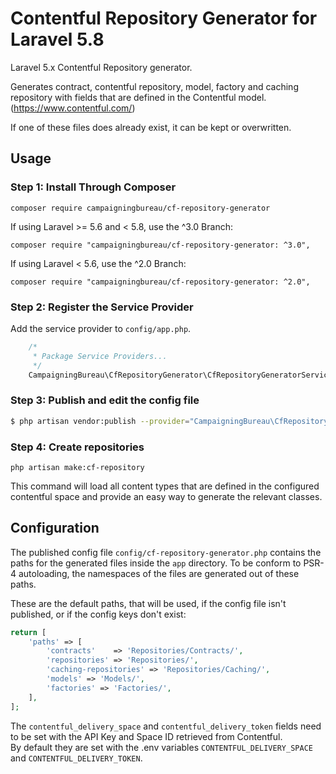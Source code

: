# Contentful Repository Generator for Laravel 5.8

Laravel 5.x Contentful Repository generator.

Generates contract, contentful repository, model, factory and caching repository with fields that are defined in the Contentful model. (https://www.contentful.com/)

If one of these files does already exist, it can be kept or overwritten.

## Usage

### Step 1: Install Through Composer

```
composer require campaigningbureau/cf-repository-generator
```

If using Laravel >= 5.6 and < 5.8, use the ^3.0 Branch:
```
composer require "campaigningbureau/cf-repository-generator: ^3.0",
```

If using Laravel < 5.6, use the ^2.0 Branch:
```
composer require "campaigningbureau/cf-repository-generator: ^2.0",
```

### Step 2: Register the Service Provider

Add the service provider to `config/app.php`.

```php
	/*
	 * Package Service Providers...
	 */
	CampaigningBureau\CfRepositoryGenerator\CfRepositoryGeneratorServiceProvider::class,
```

### Step 3: Publish and edit the config file

```bash
$ php artisan vendor:publish --provider="CampaigningBureau\CfRepositoryGenerator\CfRepositoryGeneratorServiceProvider"
```

### Step 4: Create repositories

`php artisan make:cf-repository`

This command will load all content types that are defined in the configured contentful space and provide an easy way to generate the relevant classes. 


## Configuration

The published config file `config/cf-repository-generator.php` contains the paths for the generated files inside the `app` directory. 
To be conform to PSR-4 autoloading, the namespaces of the files are generated out of these paths.

These are the default paths, that will be used, if the config file isn't published, or if the config keys don't exist: 

```php
return [
    'paths' => [
        'contracts'    => 'Repositories/Contracts/',
        'repositories' => 'Repositories/',
        'caching-repositories' => 'Repositories/Caching/',
        'models' => 'Models/',
        'factories' => 'Factories/',
    ],
];
```

The `contentful_delivery_space` and `contentful_delivery_token` fields need to be set with the API Key and Space ID retrieved from Contentful.  
By default they are set with the .env variables `CONTENTFUL_DELIVERY_SPACE` and `CONTENTFUL_DELIVERY_TOKEN`.